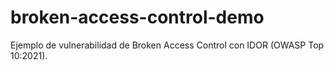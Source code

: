 # broken-access-control-demo
Ejemplo de vulnerabilidad de Broken Access Control con IDOR (OWASP Top 10:2021).
